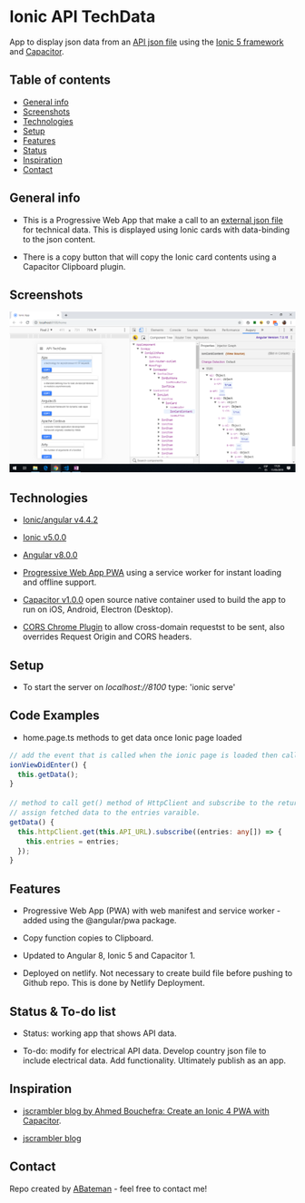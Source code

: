 # Ionic API TechData

App to display json data from an [API json file](https://media.jscrambler.com/blog/data.json) using the [Ionic 5 framework](https://ionicframework.com/docs) and [Capacitor](https://capacitor.ionicframework.com/).

## Table of contents

* [General info](#general-info)
* [Screenshots](#screenshots)
* [Technologies](#technologies)
* [Setup](#setup)
* [Features](#features)
* [Status](#status)
* [Inspiration](#inspiration)
* [Contact](#contact)

## General info

* This is a Progressive Web App that make a call to an [external json file](https://media.jscrambler.com/blog/data.json) for technical data. This is displayed using Ionic cards with data-binding to the json content.

* There is a copy button that will copy the Ionic card contents using a Capacitor Clipboard plugin.

## Screenshots

![techData screen print](./img/techData.png)

## Technologies

* [Ionic/angular v4.4.2](https://ionicframework.com/)

* [Ionic v5.0.0](https://ionicframework.com/)

* [Angular v8.0.0](https://angular.io/)

* [Progressive Web App PWA](https://ionicframework.com/docs/publishing/progressive-web-app) using a service worker for instant loading and offline support.

* [Capacitor v1.0.0](https://capacitor.ionicframework.com/) open source native container used to build the app to run on iOS, Android, Electron (Desktop).

* [CORS Chrome Plugin](https://chrome.google.com/webstore/detail/allow-cors-access-control/lhobafahddgcelffkeicbaginigeejlf?hl=es) to allow cross-domain requestst to be sent, also overrides Request Origin and CORS headers.

## Setup

* To start the server on _localhost://8100_ type: 'ionic serve'

## Code Examples

* home.page.ts methods to get data once Ionic page loaded

```typescript
// add the event that is called when the ionic page is loaded then call getData() method
ionViewDidEnter() {
  this.getData();
}

// method to call get() method of HttpClient and subscribe to the returned Observable
// assign fetched data to the entries varaible.
getData() {
  this.httpClient.get(this.API_URL).subscribe((entries: any[]) => {
    this.entries = entries;
  });
}
```

## Features

* Progressive Web App (PWA) with web manifest and service worker - added using the @angular/pwa package.

* Copy function copies to Clipboard.

* Updated to Angular 8, Ionic 5 and Capacitor 1.

* Deployed on netlify. Not necessary to create build file before pushing to Github repo. This is done by Netlify Deployment.

## Status & To-do list

* Status: working app that shows API data.

* To-do: modify for electrical API data. Develop country json file to include electrical data. Add functionality. Ultimately publish as an app.

## Inspiration

* [jscrambler blog by Ahmed Bouchefra: Create an Ionic 4 PWA with Capacitor](https://blog.jscrambler.com/create-an-ionic-4-pwa-with-capacitor/).

* [jscrambler blog](https://jscrambler.com/)

## Contact

Repo created by [ABateman](https://www.andrewbateman.org) - feel free to contact me!
